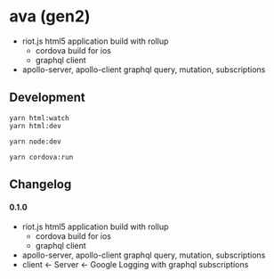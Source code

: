 ava (gen2)
==========

- riot.js html5 application build with rollup
  - cordova build for ios
  - graphql client
- apollo-server, apollo-client graphql query, mutation, subscriptions


## Development

```
yarn html:watch
yarn html:dev
```

```
yarn node:dev
```

```
yarn cordova:run
```

## Changelog

#### 0.1.0
- riot.js html5 application build with rollup
  - cordova build for ios
  - graphql client
- apollo-server, apollo-client graphql query, mutation, subscriptions
- client <- Server <- Google Logging with graphql subscriptions
